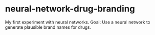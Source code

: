 # neural-network-drug-branding
My first experiment with neural networks. Goal: Use a neural network to generate plausible brand names for drugs.
